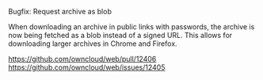 Bugfix: Request archive as blob

When downloading an archive in public links with passwords, the archive is now being fetched as a blob instead of a signed URL. This allows for downloading larger archives in Chrome and Firefox.

https://github.com/owncloud/web/pull/12406
https://github.com/owncloud/web/issues/12405